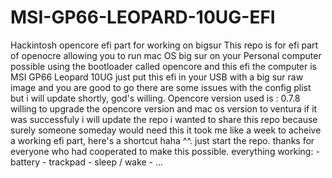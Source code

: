 # MSI-GP66-LEOPARD-10UG-EFI
Hackintosh opencore efi part for working on bigsur
This repo is for efi part of openocre allowing you to run mac OS big sur on your Personal computer possible using the bootloader called opencore 
and this efi 
the computer is MSI GP66 Leopard 10UG just put this efi in your USB with a big sur raw image and you are good to go there are some issues with the config
plist but i will update shortly, god's willing.
Opencore version used is : 0.7.8
willing to upgrade the opencore version and mac os version to ventura if it was successfuly i will update the repo
i wanted to share this repo because surely someone someday would need this it took me like a week to acheive a working efi part, here's a shortcut haha ^^.
just start the repo.
thanks for everyone who had cooperated to make this possible.
everything working:
    - battery
    - trackpad
    - sleep / wake 
    - ...
